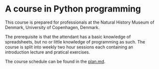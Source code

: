 # A course in Python programming
This course is prepared for professionals at the Natural History Museum of Denmark, University of Copenhagen, Denmark.

The prerequisite is that the attendant has a basic knowledge of spreadsheets, but no or little knowledge of programming as such.
The course is split into weekly two hour sessions each containing an introduction lecture and pratical exercises.

The course schedule can be found in the [plan.md](plan.md).
